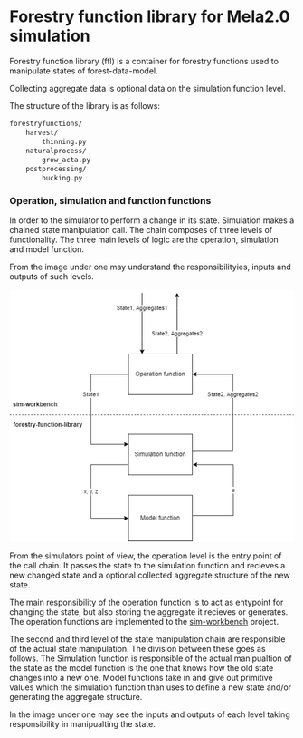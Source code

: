 # Forestry function library for Mela2.0 simulation

Forestry function library (ffl) is a container for forestry functions used to manipulate states of forest-data-model.

Collecting aggregate data is optional data on the simulation function level.

The structure of the library is as follows:
```
forestryfunctions/
    harvest/
        thinning.py
    naturalprocess/
        grow_acta.py
    postprocessing/
        bucking.py
```

### Operation, simulation and function functions

In order to the simulator to perform a change in its state. Simulation makes a chained state manipulation call. The chain composes of three levels of functionality. The three main levels of logic are the operation, simulation and model function.

From the image under one may understand the responsibilityies, inputs and outputs of such levels.


![Function division](doc/operation-simualtor-and-model-function.drawio.png)


From the simulators point of view, the operation level is the entry point of the call chain. It passes the state to the simulation function and recieves a new changed state and a optional collected aggregate structure of the new state.

The main responsibility of the operation function is to act as entypoint for changing the state, but also storing the aggregate it recieves or generates. The operation functions are implemented to the [sim-workbench](https://github.com/menu-hanke/sim-workbench) project.

The second and third level of the state manipulation chain are responsible of the actual state manipulation. The division between these goes as follows. The Simulation function is responsible of the actual manipualtion of the state as the model function is the one that knows how the old state changes into a new one. Model functions take in and give out primitive values which the simulation function than uses to define a new state and/or generating the aggregate structure.

In the image under one may see the inputs and outputs of each level taking responsibility in manipualting the state.
